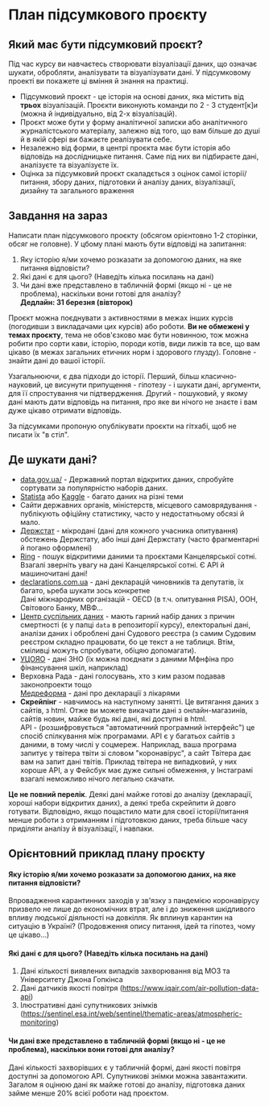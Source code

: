 # План підсумкового проєкту  

## Який має бути підсумковий проєкт?  
Під час курсу ви навчаєтесь створювати візуалізації даних, що означає шукати, обробляти, аналізувати та візуалізувати дані. У підсумковому проекті ви покажете ці вміння й знання на практиці.  
  
* Підсумковий проєкт - це історія на основі даних, яка містить від **трьох** візуалізацій. Проєкти виконують команди по 2 - 3 студент[к]и (можна й індивідуально, від 2-х візуалізацій).
* Проєкт може бути у форму аналітичної записки або аналітичного журналістського матеріалу, залежно від того, що вам більше до душі й в якій сфері ви бажаєте реалізувати себе.  
* Незалежно від форми, в центрі проєкта має бути історія або відповідь на дослідницьке питання. Саме під них ви підбираєте дані, аналізуєте та візуалізуєте їх.  
* Оцінка за підсумковий проєкт скаладється з оцінок самої історії/питання, збору даних, підготовки й аналізу даних, візуалізації, дизайну та загального враження

## Завдання на зараз
Написати план підсумкового проєкту (обсягом орієнтовно 1-2 сторінки, обсяг не головне). У цбому плані мають бути відповіді на запитання:  
1. Яку історію я/ми хочемо розказати за допомогою даних, на яке питання відповісти?
2. Які дані є для цього? (Наведіть кілька посилань на дані)
3. Чи дані вже представлено в табличній формі (якщо ні - це не проблема), наскільки вони готові для аналізу?  
**Дедлайн: 31 березня (вівторок)**
  
Проєкт можна поєднувати з активностями в межах інших курсів (погодивши з викладачами цих курсів) або роботи. **Ви не обмежені у темах проєкту**, тема не обов'єзково має бути новинною, тож можна робити про сорти кави, історію, породи котів, види лижів та все, що вам цікаво (в межах загальних етичних норм і здорового глузду). Головне - знайти дані до вашої історії.
  
Узагальнюючи, є два підходи до історії. Перший, більш класично-науковий, це висунути припущення - гіпотезу - і шукати дані, аргументи, для її спростування чи підтвердження. Другий - пошуковий, у якому дані мають дати відповідь на питання, про яке ви нічого не знаєте і вам дуже цікаво отримати відповідь.  

За підсумками пропоную опублікувати проєкти на гітхабі, щоб не писати їх "в стіл".  
  
## Де шукати дані?
- [data.gov.ua/](https://data.gov.ua/) - Державний портал відкритих даних, спробуйте сортувати за популярністю наборів даних.  
- [Statista](https://www.statista.com/) або [Kaggle](https://www.kaggle.com/datasets) - багато даних на різні теми  
- Сайти державних органів, міністерств, місцевого самоврядування - публікують офіційну статистику, часто у недостатньому обсязі й мало.  
- [Держстат](http://www.ukrstat.gov.ua/operativ/micro_dani/mic_poc_rob_syly_18.zip) - мікродані (дані для кожного учасника опитування) обстежень Держстату, або інші дані Держстату (часто фрагментарні й погано оформлені)  
- [Ring](https://ring.org.ua/) - пошук відкритими даними та проєктами Канцелярської сотні. Взагалі зверніть увагу на дані Канцелярської сотні. Є API й машиночитані дані!  
- [declarations.com.ua](https://declarations.com.ua/) - дані декларацій чиновників та депутатів, їх багато, ьреба шукати зось конкретне  
Дані міжнародних організацій - OECD (в т.ч. опитування PISA), ООН, Світового Банку, МВФ...  
- [Центр суспільних даних](https://socialdata.org.ua/category/temi/) - мають гарний набір даних з причин смертності (є у папці `data` в репозиторії курсу), електоральні дані, аналізи даних і оброблені дані Судового реєстра (з самим Судовим реєстром складно працювати, бо це текст а не таблиця. Втім, сміливці можуть спробувати, обіцяю допомагати).  
- [УЦОЯО](http://testportal.gov.ua/zvity-dani/) - дані ЗНО (їх можна поєднати з даними Мфнфіна про фінансування шкіл, наприклад)  
- Верховна Рада - дані голосувань, хто з ким разом подавав законопроекти тощо  
[Медреформа](https://data.gov.ua/organization/natsionalna-sluzhba-zdorovia-ukrainy) - дані про декларації з лікарями  
- **Скрейпінг** - навчимось на наступному занятті. Це витягання даних з сайтів, з html. Отже ви можете викачати дані з онлайн-магазинів, сайтів новин, майже будь які дані, які доступні в html.  
API - (розшифровується "автоматичний програмний інтерфейс") це спосіб спілкування між програмами. АРІ є у багатьох сайтів з даними, в тому числі у соцмереж. Наприклад, ваша програма запитує у твітера твіти зі словом "коронавірус", а сайт Твітера дає вам на запит дані твітів. Приклад твітера не випадковий, у них хороше АРІ, а у Фейсбук має дуже сильні обмеження, у Інстаграмі взагалі неможливо нічого легально скачати. 

**Це не повний перелік**. Деякі дані майже готові до аналізу (декларації, хороші набори відкритих даних), а деякі треба скрейпити й довго готувати. Відповідно, якщо пощастило мати для своєї історії/питання менше роботи з отриманням і підготовкою даних, треба більше часу приділяти аналізу й візуалізації, і навпаки.  
  
## Орієнтовний приклад плану проєкту 
 
#### Яку історію я/ми хочемо розказати за допомогою даних, на яке питання відповісти?
Впровадження карантинних заходів у зв'язку з пандемією коронавірусу призвело не лише до економічних втрат, але і до зниження шкідливого впливу людської діяльності на довкілля. Як вплинув карантин на ситуацію в Україні? (Продовження опису питання, ідей та гіпотез, чому це цікаво...)   
  
#### Які дані є для цього? (Наведіть кілька посилань на дані)
1) Дані кількості виявлених випадків захворювання від МОЗ та Університету Джона Гопкінса  
2) Дані датчиків якості повітря (https://www.iqair.com/air-pollution-data-api)
3) Ілюстративні дані супутникових знімків (https://sentinel.esa.int/web/sentinel/thematic-areas/atmospheric-monitoring)  
  
#### Чи дані вже представлено в табличній формі (якщо ні - це не проблема), наскільки вони готові для аналізу?  
Дані кількості захворівших є у табличній формі, дані якості повітря доступні за допомогою АРІ. Супутникові знімки можна завантажити. Загалом я оцінюю дані як майже готові до аналізу, підготовка даних займе менше 20% всієї роботи над проєктом.  




